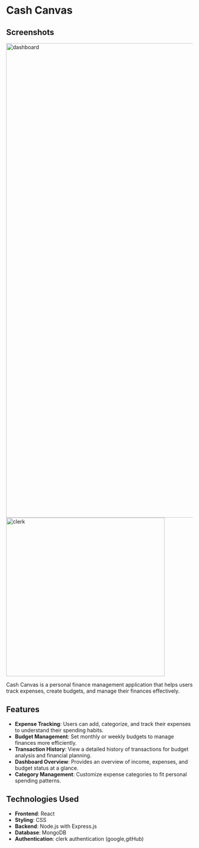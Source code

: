 # Cash Canvas

## Screenshots
<img width="1280" alt="dashboard" src="https://github.com/user-attachments/assets/0c402a68-cbe5-4e07-95f4-5295aad1c6db">
<img width="428" alt="clerk" src="https://github.com/user-attachments/assets/2f2e58b4-a5d8-4262-91cf-56c297d39c8e">


Cash Canvas is a personal finance management application that helps users track expenses, create budgets, and manage their finances effectively.

## Features

- **Expense Tracking**: Users can add, categorize, and track their expenses to understand their spending habits.
- **Budget Management**: Set monthly or weekly budgets to manage finances more efficiently.
- **Transaction History**: View a detailed history of transactions for budget analysis and financial planning.
- **Dashboard Overview**: Provides an overview of income, expenses, and budget status at a glance.
- **Category Management**: Customize expense categories to fit personal spending patterns.

## Technologies Used

- **Frontend**: React
- **Styling**: CSS
- **Backend**: Node.js with Express.js
- **Database**: MongoDB
- **Authentication**: clerk authentication (google,gitHub)

